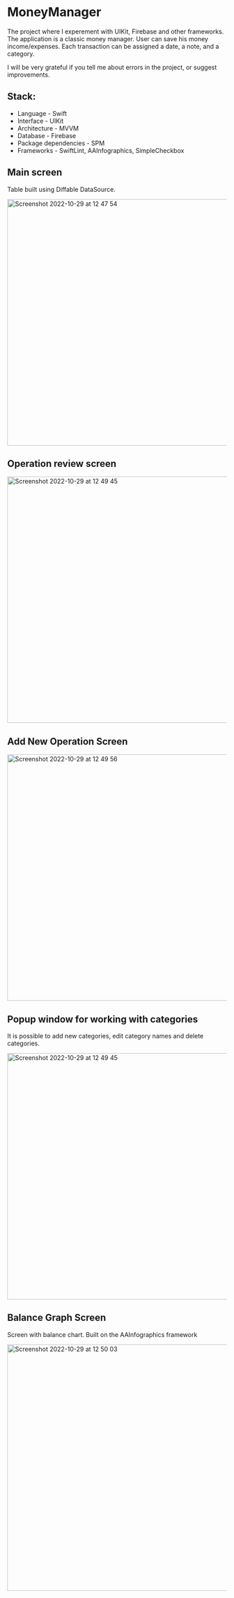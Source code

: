 # MoneyManager
The project where I experement with UIKit, Firebase and other frameworks. The application is a classic money manager. User can save his money income/expenses. Each transaction can be assigned a date, a note, and a category.

I will be very grateful if you tell me about errors in the project, or suggest improvements.

## Stack:
- Language - Swift
- Interface - UIKit
- Architecture - MVVM
- Database - Firebase
- Package dependencies - SPM
- Frameworks - SwiftLint, AAInfographics, SimpleCheckbox


## Main screen
Table built using Diffable DataSource.

<img width="565" alt="Screenshot 2022-10-29 at 12 47 54" src="https://user-images.githubusercontent.com/68818066/198825177-de52f950-e17d-48e2-997b-24bbd1669648.png">

## Operation review screen

<img width="565" alt="Screenshot 2022-10-29 at 12 49 45" src="https://user-images.githubusercontent.com/68818066/198825228-376a03b8-48aa-46a3-b19a-fd9ef6f712b2.png">

## Add New Operation Screen

<img width="565" alt="Screenshot 2022-10-29 at 12 49 56" src="https://user-images.githubusercontent.com/68818066/198825186-5c40778b-576f-486b-8522-aec5a89c5685.png">

## Popup window for working with categories
It is possible to add new categories, edit category names and delete categories.

<img width="565" alt="Screenshot 2022-10-29 at 12 49 45" src="https://user-images.githubusercontent.com/68818066/198825199-d4449d81-d0ef-44cf-aa3c-4bf9f671e7cd.png">

## Balance Graph Screen
Screen with balance chart. Built on the AAInfographics framework

<img width="565" alt="Screenshot 2022-10-29 at 12 50 03" src="https://user-images.githubusercontent.com/68818066/198825203-4e2f7011-0cbd-4889-baad-2ab4b393b144.png">
